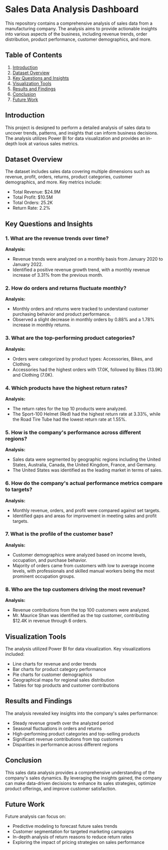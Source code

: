 # Sales Data Analysis Dashboard

This repository contains a comprehensive analysis of sales data from a manufacturing company. The analysis aims to provide actionable insights into various aspects of the business, including revenue trends, order distribution, product performance, customer demographics, and more.

## Table of Contents
1. [Introduction](#introduction)
2. [Dataset Overview](#dataset-overview)
3. [Key Questions and Insights](#key-questions-and-insights)
4. [Visualization Tools](#visualization-tools)
5. [Results and Findings](#results-and-findings)
6. [Conclusion](#conclusion)
7. [Future Work](#future-work)

## Introduction
This project is designed to perform a detailed analysis of sales data to uncover trends, patterns, and insights that can inform business decisions. The analysis utilizes Power BI for data visualization and provides an in-depth look at various sales metrics.

## Dataset Overview
The dataset includes sales data covering multiple dimensions such as revenue, profit, orders, returns, product categories, customer demographics, and more. Key metrics include:
- Total Revenue: $24.9M
- Total Profit: $10.5M
- Total Orders: 25.2K
- Return Rate: 2.2%

## Key Questions and Insights

### 1. What are the revenue trends over time?
**Analysis:**
- Revenue trends were analyzed on a monthly basis from January 2020 to January 2022.
- Identified a positive revenue growth trend, with a monthly revenue increase of 3.31% from the previous month.

### 2. How do orders and returns fluctuate monthly?
**Analysis:**
- Monthly orders and returns were tracked to understand customer purchasing behavior and product performance.
- Observed a slight decrease in monthly orders by 0.88% and a 1.78% increase in monthly returns.

### 3. What are the top-performing product categories?
**Analysis:**
- Orders were categorized by product types: Accessories, Bikes, and Clothing.
- Accessories had the highest orders with 17.0K, followed by Bikes (13.9K) and Clothing (7.0K).

### 4. Which products have the highest return rates?
**Analysis:**
- The return rates for the top 10 products were analyzed.
- The Sport-100 Helmet (Red) had the highest return rate at 3.33%, while the Road Tire Tube had the lowest return rate at 1.55%.

### 5. How is the company's performance across different regions?
**Analysis:**
- Sales data were segmented by geographic regions including the United States, Australia, Canada, the United Kingdom, France, and Germany.
- The United States was identified as the leading market in terms of sales.

### 6. How do the company's actual performance metrics compare to targets?
**Analysis:**
- Monthly revenue, orders, and profit were compared against set targets.
- Identified gaps and areas for improvement in meeting sales and profit targets.

### 7. What is the profile of the customer base?
**Analysis:**
- Customer demographics were analyzed based on income levels, occupation, and purchase behavior.
- Majority of orders came from customers with low to average income levels, with professionals and skilled manual workers being the most prominent occupation groups.

### 8. Who are the top customers driving the most revenue?
**Analysis:**
- Revenue contributions from the top 100 customers were analyzed.
- Mr. Maurice Shan was identified as the top customer, contributing $12.4K in revenue through 6 orders.

## Visualization Tools
The analysis utilized Power BI for data visualization. Key visualizations included:
- Line charts for revenue and order trends
- Bar charts for product category performance
- Pie charts for customer demographics
- Geographical maps for regional sales distribution
- Tables for top products and customer contributions

## Results and Findings
The analysis revealed key insights into the company's sales performance:
- Steady revenue growth over the analyzed period
- Seasonal fluctuations in orders and returns
- High-performing product categories and top-selling products
- Significant revenue contributions from top customers
- Disparities in performance across different regions

## Conclusion
This sales data analysis provides a comprehensive understanding of the company's sales dynamics. By leveraging the insights gained, the company can make data-driven decisions to enhance its sales strategies, optimize product offerings, and improve customer satisfaction.

## Future Work
Future analysis can focus on:
- Predictive modeling to forecast future sales trends
- Customer segmentation for targeted marketing campaigns
- In-depth analysis of return reasons to reduce return rates
- Exploring the impact of pricing strategies on sales performance
